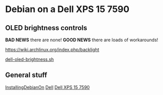 # Debian on a Dell XPS 15 7590

## OLED brightness controls

**BAD NEWS** there are none! **GOOD NEWS** there are loads of workarounds!

https://wiki.archlinux.org/index.php/backlight

[dell-oled-brightness.sh](../../bin/dell-oled-brightness.sh)

## General stuff

[InstallingDebianOn](https://wiki.debian.org/InstallingDebianOn) [Dell](https://wiki.debian.org/InstallingDebianOn/Dell) [Dell XPS 15 7590](https://wiki.debian.org/InstallingDebianOn/Dell/Dell_XPS_15_7590)
